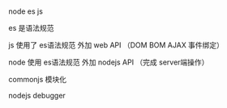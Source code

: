 ###
node es js

es 是语法规范

js 使用了 es语法规范 外加 web API （DOM BOM AJAX 事件绑定）

node  使用 es语法规范 外加 nodejs API （完成 server端操作）

commonjs 模块化

nodejs debugger 